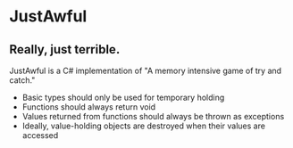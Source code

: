 # JustAwful
Really, just terrible.
----------
JustAwful is a C# implementation of "A memory intensive game of try and catch."
- Basic types should only be used for temporary holding
- Functions should always return void
- Values returned from functions should always be thrown as exceptions
- Ideally, value-holding objects are destroyed when their values are accessed